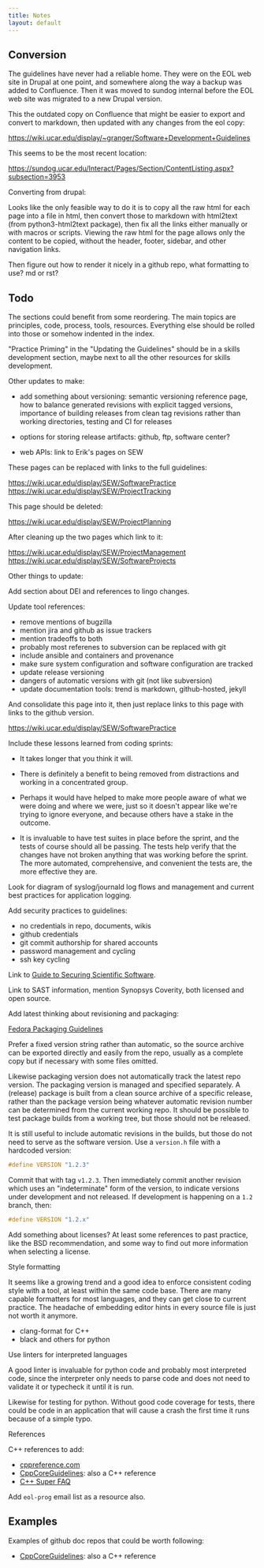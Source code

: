 ```yaml
---
title: Notes
layout: default
---
```


## Conversion

The guidelines have never had a reliable home.  They were on the EOL web site
in Drupal at one point, and somewhere along the way a backup was added to
Confluence.  Then it was moved to sundog internal before the EOL web site was
migrated to a new Drupal version.

This the outdated copy on Confluence that might be easier to export and
convert to markdown, then updated with any changes from the eol copy:

https://wiki.ucar.edu/display/~granger/Software+Development+Guidelines

This seems to be the most recent location:

https://sundog.ucar.edu/Interact/Pages/Section/ContentListing.aspx?subsection=3953

Converting from drupal:

Looks like the only feasible way to do it is to copy all the raw html for
each page into a file in html, then convert those to markdown with html2text
(from python3-html2text package), then fix all the links either manually or
with macros or scripts.  Viewing the raw html for the page allows only the
content to be copied, without the header, footer, sidebar, and other
navigation links.

Then figure out how to render it nicely in a github repo, what formatting to
use?  md or rst?

## Todo

The sections could benefit from some reordering.  The main topics are
principles, code, process, tools, resources.  Everything else should be rolled
into those or somehow indented in the index.

"Practice Priming" in the "Updating the Guidelines" should be in a skills
development section, maybe next to all the other resources for skills
development.

Other updates to make:

- add something about versioning: semantic versioning reference page,
  how to balance generated revisions with explicit tagged versions,
  importance of building releases from clean tag revisions rather
  than working directories, testing and CI for releases

- options for storing release artifacts: github, ftp, software center?

- web APIs: link to Erik's pages on SEW

These pages can be replaced with links to the full guidelines:

https://wiki.ucar.edu/display/SEW/SoftwarePractice
https://wiki.ucar.edu/display/SEW/ProjectTracking

This page should be deleted:

https://wiki.ucar.edu/display/SEW/ProjectPlanning

After cleaning up the two pages which link to it:

https://wiki.ucar.edu/display/SEW/ProjectManagement
https://wiki.ucar.edu/display/SEW/SoftwareProjects

Other things to update:

Add section about DEI and references to lingo changes.

Update tool references:

- remove mentions of bugzilla
- mention jira and github as issue trackers
- mention tradeoffs to both
- probably most referenes to subversion can be replaced with git
- include ansible and containers and provenance
- make sure system configuration and software configuration are tracked
- update release versioning
- dangers of automatic versions with git (not like subversion)
- update documentation tools: trend is markdown, github-hosted, jekyll

And consolidate this page into it, then just replace links to this page
with links to the github version.

https://wiki.ucar.edu/display/SEW/SoftwarePractice

Include these lessons learned from coding sprints:

- It takes longer that you think it will.

- There is definitely a benefit to being removed from distractions and
  working in a concentrated group.

- Perhaps it would have helped to make more people aware of what we were
  doing and where we were, just so it doesn't appear like we're trying to
  ignore everyone, and because others have a stake in the outcome.

- It is invaluable to have test suites in place before the sprint, and the
  tests of course should all be passing. The tests help verify that the
  changes have not broken anything that was working before the sprint. The
  more automated, comprehensive, and convenient the tests are, the more
  effective they are.

Look for diagram of syslog/journald log flows and management and current
best practices for application logging.

Add security practices to guidelines:

- no credentials in repo, documents, wikis
- github credentials
- git commit authorship for shared accounts
- password management and cycling
- ssh key cycling

Link to [Guide to Securing Scientific Software](https://drive.google.com/file/d/19ScxwNNAs5TRIhyZ8tsEa5QF2NozqV2P/view?usp=sharing).

Link to SAST information, mention Synopsys Coverity, both licensed and open
source.

Add latest thinking about revisioning and packaging:

[Fedora Packaging Guidelines](https://docs.fedoraproject.org/en-US/packaging-guidelines/Versioning/)

Prefer a fixed version string rather than automatic, so the source archive can
be exported directly and easily from the repo, usually as a complete copy but
if necessary with some files omitted.

Likewise packaging version does not automatically track the latest repo
version.  The packaging version is managed and specified separately.  A
(release) package is built from a clean source archive of a specific release,
rather than the package version being whatever automatic revision number can
be determined from the current working repo.  It should be possible to test
package builds from a working tree, but those should not be released.

It is still useful to include automatic revisions in the builds, but those
do not need to serve as the software version.  Use a `version.h` file with
a hardcoded version:

```c
#define VERSION "1.2.3"
```

Commit that with tag `v1.2.3`.  Then immediately commit another revision which
uses an "indeterminate" form of the version, to indicate versions under
development and not released.  If development is happening on a `1.2` branch,
then:

```c
#define VERSION "1.2.x"
```

Add something about licenses?  At least some references to past practice, like
the BSD recommendation, and some way to find out more information when
selecting a license.

Style formatting

It seems like a growing trend and a good idea to enforce consistent coding
style with a tool, at least within the same code base.  There are many capable
formatters for most languages, and they can get close to current practice.
The headache of embedding editor hints in every source file is just not worth
it anymore.

- clang-format for C++
- black and others for python

Use linters for interpreted languages

A good linter is invaluable for python code and probably most interpreted
code, since the interpreter only needs to parse code and does not need to
validate it or typecheck it until it is run.

Likewise for testing for python.  Without good code coverage for tests, there
could be code in an application that will cause a crash the first time it runs
because of a simple typo.

References

C++ references to add:

- [cppreference.com](https://cppreference.com/)
- [CppCoreGuidelines](https://github.com/isocpp/CppCoreGuidelines): also a C++ reference
- [C++ Super FAQ](https://isocpp.org/faq)

Add `eol-prog` email list as a resource also.

## Examples

Examples of github doc repos that could be worth following:

- [CppCoreGuidelines](https://github.com/isocpp/CppCoreGuidelines): also a C++ reference
